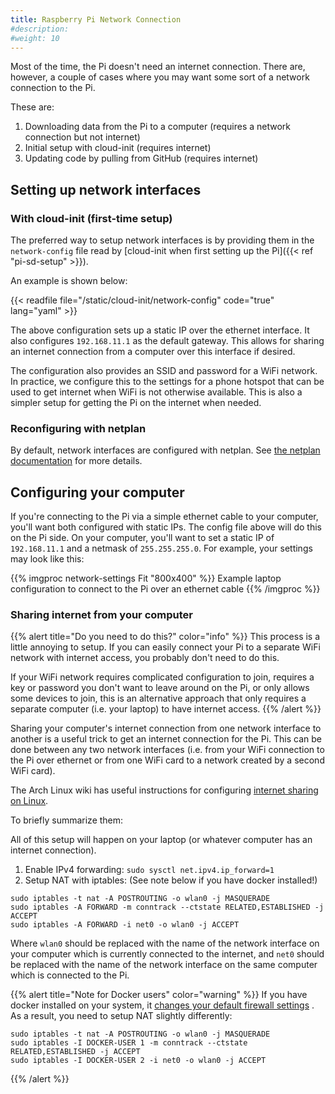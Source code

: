 ```yaml
---
title: Raspberry Pi Network Connection
#description: 
#weight: 10
---
```


Most of the time, the Pi doesn't need an internet connection. There are, however,
a couple of cases where you may want some sort of a network connection to the Pi.

These are:
1. Downloading data from the Pi to a computer (requires a network connection but not internet)
2. Initial setup with cloud-init (requires internet)
3. Updating code by pulling from GitHub (requires internet)

## Setting up network interfaces

### With cloud-init (first-time setup)

The preferred way to setup network interfaces is by providing them in the
`network-config` file read by [cloud-init when first setting up the Pi]({{< ref "pi-sd-setup" >}}).

An example is shown below:

{{< readfile file="/static/cloud-init/network-config" code="true" lang="yaml" >}}

The above configuration sets up a static IP over the ethernet interface. It
also configures `192.168.11.1` as the default gateway. This allows for sharing
an internet connection from a computer over this interface if desired.

The configuration also provides an SSID and password for a WiFi network. In practice,
we configure this to the settings for a phone hotspot that can be used to get
internet when WiFi is not otherwise available. This is also a simpler setup for
getting the Pi on the internet when needed.

### Reconfiguring with netplan

By default, network interfaces are configured with netplan. See
[the netplan documentation](https://netplan.readthedocs.io/en/stable/examples/)
for more details.

## Configuring your computer

If you're connecting to the Pi via a simple ethernet cable to your computer,
you'll want both configured with static IPs. The config file above will do this
on the Pi side. On your computer, you'll want to set a static IP of `192.168.11.1`
and a netmask of `255.255.255.0`. For example, your settings may look like this:

{{% imgproc network-settings Fit "800x400" %}}
Example laptop configuration to connect to the Pi over an ethernet cable
{{% /imgproc %}}

### Sharing internet from your computer

{{% alert title="Do you need to do this?" color="info" %}}
This process is a little annoying to setup. If you can easily connect your Pi
to a separate WiFi network with internet access, you probably don't need to do this.

If your WiFi network requires complicated configuration to join, requires a key
or password you don't want to leave around on the Pi, or only allows some devices
to join, this is an alternative approach that only requires a separate computer
(i.e. your laptop) to have internet access.
{{% /alert %}}

Sharing your computer's internet connection from one network interface to another
is a useful trick to get an internet connection for the Pi. This can be done
between any two network interfaces (i.e. from your WiFi connection to the Pi over
ethernet or from one WiFi card to a network created by a second WiFi card).

The Arch Linux wiki has useful instructions for configuring
[internet sharing on Linux](https://wiki.archlinux.org/title/Internet_sharing).

To briefly summarize them:

All of this setup will happen on your laptop (or whatever computer has an
internet connection).

1. Enable IPv4 forwarding: `sudo sysctl net.ipv4.ip_forward=1`
2. Setup NAT with iptables: (See note below if you have docker installed!)

```
sudo iptables -t nat -A POSTROUTING -o wlan0 -j MASQUERADE
sudo iptables -A FORWARD -m conntrack --ctstate RELATED,ESTABLISHED -j ACCEPT
sudo iptables -A FORWARD -i net0 -o wlan0 -j ACCEPT
```

Where `wlan0` should be replaced with the name of the network interface on
your computer which is currently connected to the internet, and `net0` should
be replaced with the name of the network interface on the same computer which is
connected to the Pi.

{{% alert title="Note for Docker users" color="warning" %}}
If you have docker installed on your system, it
[changes your default firewall settings](https://docs.docker.com/network/packet-filtering-firewalls/)
. As a result, you need to setup NAT slightly differently:

```
sudo iptables -t nat -A POSTROUTING -o wlan0 -j MASQUERADE
sudo iptables -I DOCKER-USER 1 -m conntrack --ctstate RELATED,ESTABLISHED -j ACCEPT
sudo iptables -I DOCKER-USER 2 -i net0 -o wlan0 -j ACCEPT
```
{{% /alert %}}

